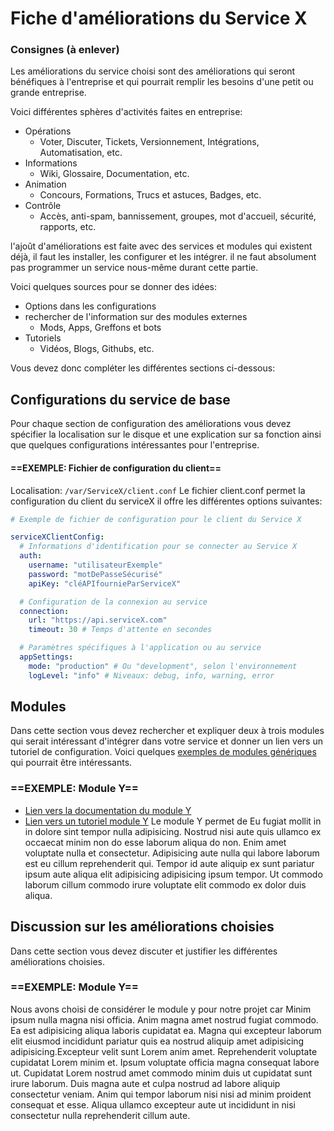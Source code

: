 # Fiche d'améliorations du Service X

### Consignes (à enlever)
Les améliorations du service choisi sont des améliorations qui seront bénéfiques à l'entreprise et qui pourrait remplir les besoins d'une petit ou grande entreprise. 

Voici différentes sphères d'activités faites en entreprise:
- Opérations
  - Voter, Discuter, Tickets, Versionnement, Intégrations, Automatisation, etc.
- Informations
  - Wiki, Glossaire, Documentation, etc.
- Animation
  - Concours, Formations, Trucs et astuces, Badges, etc.
- Contrôle
  - Accès, anti-spam, bannissement, groupes, mot d'accueil, sécurité, rapports, etc.

l'ajoût d'améliorations est faite avec des services et modules qui existent déjà, il faut les installer, les configurer et les intégrer. il ne faut absolument pas programmer un service nous-même durant cette partie.

Voici quelques sources pour se donner des idées:
- Options dans les configurations
- rechercher de l'information sur des modules externes
  - Mods, Apps, Greffons et bots
- Tutoriels
  - Vidéos, Blogs, Githubs, etc.

Vous devez donc compléter les différentes sections ci-dessous:

## Configurations du service de base
Pour chaque section de configuration des améliorations vous devez spécifier la localisation sur le disque et une explication sur sa fonction ainsi que quelques configurations intéressantes pour l'entreprise.

#### ==EXEMPLE: Fichier de configuration du client==
Localisation: `/var/ServiceX/client.conf`
Le fichier client.conf permet la configuration du client du serviceX il offre les différentes options suivantes:
```yaml
# Exemple de fichier de configuration pour le client du Service X

serviceXClientConfig:
  # Informations d'identification pour se connecter au Service X
  auth:
    username: "utilisateurExemple"
    password: "motDePasseSécurisé"
    apiKey: "cléAPIfournieParServiceX"

  # Configuration de la connexion au service
  connection:
    url: "https://api.serviceX.com"
    timeout: 30 # Temps d'attente en secondes

  # Paramètres spécifiques à l'application ou au service
  appSettings:
    mode: "production" # Ou "development", selon l'environnement
    logLevel: "info" # Niveaux: debug, info, warning, error
```

## Modules
Dans cette section vous devez rechercher et expliquer deux à trois modules qui serait intéressant d'intégrer dans votre service et donner un lien vers un tutoriel de configuration. Voici quelques [exemples de modules génériques](/Informations.md) qui pourrait être intéressants.

### ==EXEMPLE: Module Y==
- [Lien vers la documentation du module Y](#)
- [Lien vers un tutoriel module Y](#)
Le module Y permet de Eu fugiat mollit in in dolore sint tempor nulla adipisicing. Nostrud nisi aute quis ullamco ex occaecat minim non do esse laborum aliqua do non. Enim amet voluptate nulla et consectetur. Adipisicing aute nulla qui labore laborum est eu cillum reprehenderit qui. Tempor id aute aliquip ex sunt pariatur ipsum aute aliqua elit adipisicing adipisicing ipsum tempor. Ut commodo laborum cillum commodo irure voluptate elit commodo ex dolor duis aliqua.

## Discussion sur les améliorations choisies
Dans cette section vous devez discuter et justifier les différentes améliorations choisies.

### ==EXEMPLE: Module Y==
Nous avons choisi de considérer le module y pour notre projet car Minim ipsum nulla magna nisi officia. Anim magna amet nostrud fugiat commodo. Ea est adipisicing aliqua laboris cupidatat ea. Magna qui excepteur laborum elit eiusmod incididunt pariatur quis ea nostrud aliquip amet adipisicing adipisicing.Excepteur velit sunt Lorem anim amet. Reprehenderit voluptate cupidatat Lorem minim et. Ipsum voluptate officia magna consequat labore ut. Cupidatat Lorem nostrud amet commodo minim duis ut cupidatat sunt irure laborum. Duis magna aute et culpa nostrud ad labore aliquip consectetur veniam. Anim qui tempor laborum nisi nisi ad minim proident consequat et esse. Aliqua ullamco excepteur aute ut incididunt in nisi consectetur nulla reprehenderit cillum aute.